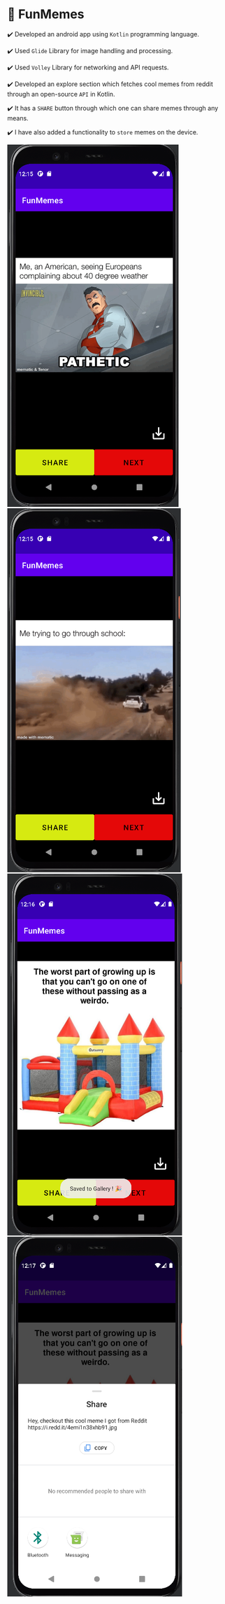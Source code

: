 # :rocket: FunMemes

:heavy_check_mark: Developed an android app using `Kotlin` programming language. 

:heavy_check_mark: Used `Glide` Library for image handling and processing.   

:heavy_check_mark: Used `Volley` Library for networking and API requests.

:heavy_check_mark: Developed an explore section which fetches cool memes from reddit through an open-source `API` in Kotlin.

:heavy_check_mark: It has a `SHARE` button through which one can share memes through any means.

:heavy_check_mark: I have also added a functionality to `store` memes on the device.

![A](https://github.com/pratyaksh1610/FunMemes/blob/main/Images/1.png)
![B](https://github.com/pratyaksh1610/FunMemes/blob/main/Images/2.png)
![C](https://github.com/pratyaksh1610/FunMemes/blob/main/Images/3.png)
![D](https://github.com/pratyaksh1610/FunMemes/blob/main/Images/4.png)
